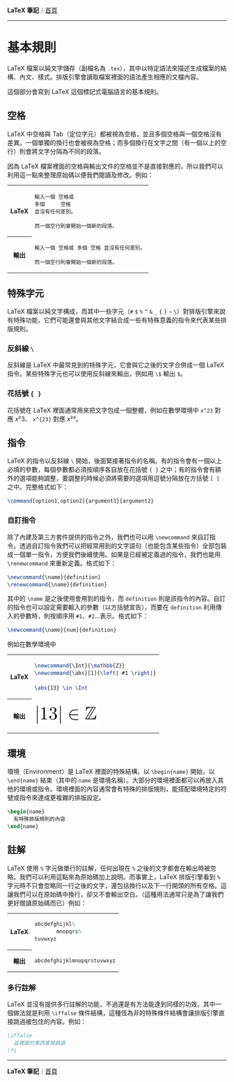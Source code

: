 **LaTeX 筆記**｜[首頁](README.md)

-------------

# 基本規則
LaTeX 檔案以純文字儲存（副檔名為 `.tex`），其中以特定語法來描述生成檔案的結構、內文、樣式。排版引擎會讀取檔案裡面的語法產生相應的文檔內容。

這個部分會寫到 LaTeX 這個標記式電腦語言的基本規則。

## 空格
LaTeX 中空格與 Tab（定位字元）都被視為空格，並且多個空格與一個空格沒有差異。一個單獨的換行也會被視為空格；而多個換行在文字之間（有一個以上的空行）則會將文字分隔為不同的段落。

因為 LaTeX 檔案裡面的空格與輸出文件的空格並不是直接對應的，所以我們可以利用這一點來整理原始碼以便我們閱讀及修改。例如：
<table>
<tr><th>LaTeX<td>

```
輸入一個 空格或
多個     空格
並沒有任何差別。

而一個空行則會開始一個新的段落。
```

<tr><th>輸出<td>

```
輸入一個 空格或 多個 空格 並沒有任何差別。

而一個空行則會開始一個新的段落。
```
</table>

## 特殊字元
LaTeX 檔案以純文字構成，而其中一些字元（`#` `$` `%` `^` `&` `_` `{` `}` `~` `\`）對排版引擎來說有特殊功能，它們可能還會與其他文字結合成一些有特殊意義的指令來代表某些排版規則。

### 反斜線 `\`
反斜線是 LaTeX 中最常見到的特殊字元，它會與它之後的文字合併成一個 LaTeX 指令。某些特殊字元也可以使用反斜線來輸出，例如用 `\$` 輸出 `$`。

### 花括號 `{ }`
花括號在 LaTeX 裡面通常用來把文字包成一個整體，例如在數學環境中 `x^23` 對應 *x*²3、 `x^{23}` 對應 *x*²³。

## 指令
LaTeX 的指令以反斜線 `\` 開始，後面緊接著指令的名稱。有的指令會有一個以上必填的參數，每個參數都必須按順序各自放在花括號 `{ }` 之中；有的指令會有額外的選項能夠調整，要調整的時候必須將需要的選項用逗號分隔放在方括號 `[ ]` 之中。完整格式如下：
```tex
\command[option1,option2]{argument1}{argument2}
```

### 自訂指令
除了內建及第三方套件提供的指令之外，我們也可以用 `\newcommand` 來自訂指令。透過自訂指令我們可以把經常用到的文字語句（也能包含某些指令）全部包裝成一個單一指令，方便我們後續使用。如果是已經被定義過的指令，我們也能用 `\renewcommand` 來重新定義。格式如下：
```tex
\newcommand{\name}{definition}
\renewcommand{\name}{definition}
```
其中的 `\name` 是之後使用會用到的指令，而 `definition` 則是該指令的內容。自訂的指令也可以設定需要輸入的參數（以方括號宣告），而要在 `definition` 利用傳入的參數時，則按順序用 `#1`、`#2`…表示。格式如下：
```tex
\newcommand{\name}[num]{definition}
```

例如在數學環境中
<table>
<tr><th>LaTeX<td>

```tex
\newcommand{\Int}{\mathbb{Z}}
\newcommand{\abs}[1]{\left| #1 \right|}

\abs{13} \in \Int
```
<tr><th>輸出<td>

![](img/newcommand.png)
</table>

## 環境
環境（Environment）是 LaTeX 裡面的特殊結構，以 `\begin{name}` 開始，以 `\end{name}` 結束（其中的 `name` 是環境名稱）。大部分的環境裡面都可以再放入其他的環境或指令。環境裡面的內容通常會有特殊的排版規則，能搭配環境特定的符號或指令來達成更複雜的排版設定。
```tex
\begin{name}
  有特殊排版規則的內容
\end{name}
```

## 註解
LaTeX 使用 `%` 字元做單行的註解，任何出現在 `%` 之後的文字都會在輸出時被忽略。我們可以利用這點來為原始碼加上說明。而事實上，LaTeX 排版引擎看到 `%` 字元時不只會忽略同一行之後的文字，還包括換行以及下一行開頭的所有空格。這讓我們可以在原始碼中換行，卻又不會輸出空白。（這種用法通常只是為了讓我們更好閱讀原始碼而已）例如：
<table>
<tr><th>LaTeX<td>

```tex
abcdefghijkl%
       mnopqrs%
tuvwxyz
```

<tr><th>輸出<td>

```
abcdefghijklmnopqrstuvwxyz
```
</table>

### 多行註解
LaTeX 並沒有提供多行註解的功能，不過還是有方法能達到同樣的功效。其中一個做法就是利用 `\iffalse` 條件結構，這種恆為非的特殊條件結構會讓排版引擎直接跳過被包住的內容。例如：
```tex
\iffalse
  這裡面的東西會被跳過
\fi
```

-------------

**LaTeX 筆記**｜[首頁](README.md)

